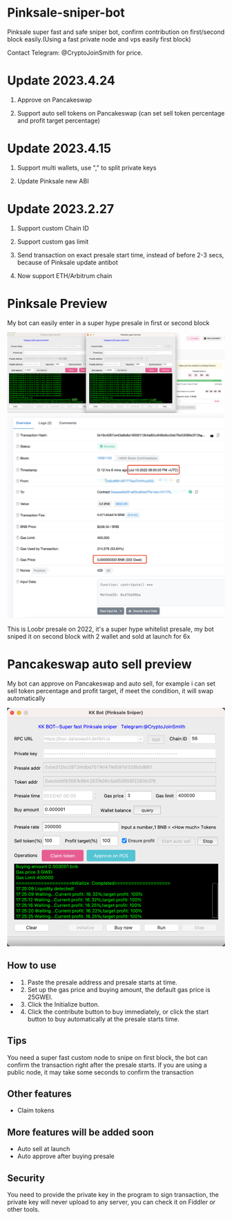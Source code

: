 # Pinksale-sniper-bot
Pinksale super fast and safe sniper bot, confirm contribution on first/second block easily.(Using a fast private node and vps easily first block)

Contact Telegram: @CryptoJoinSmith for price.


# Update 2023.4.24

1. Approve on Pancakeswap

2. Support auto sell tokens on Pancakeswap (can set sell token percentage and profit target percentage)


# Update 2023.4.15

1. Support multi wallets, use "," to split private keys

2. Update Pinksale new ABI


# Update 2023.2.27

1. Support custom Chain ID

2. Support custom gas limit

3. Send transaction on exact presale start time, instead of before 2-3 secs, because of Pinksale update antibot

4. Now support ETH/Arbitrum chain


# Pinksale Preview

My bot can easily enter in a super hype presale in first or second block

<img src="https://github.com/Crypto-KK/Pinksale-sniper-bot/blob/main/new_bot1.png" />

<img src="https://github.com/Crypto-KK/Pinksale-sniper-bot/blob/main/new_transaction1.png" />

This is Loobr presale on 2022, it's a super hype whitelist presale, my bot sniped it on second block with 2 wallet and sold at launch for 6x


# Pancakeswap auto sell preview

My bot can approve on Pancakeswap and auto sell, for example i can set sell token percentage and profit target, if meet the condition, it will swap automatically

<img src="https://github.com/Crypto-KK/Pinksale-sniper-bot/blob/main/pinksale-bot-4-24.png" />


## How to use


* 1. Paste the presale address and presale starts at time.

* 2. Set up the gas price and buying amount, the default gas price is 25GWEI.

* 3. Click the Initialize button.

* 4. Click the contribute button to buy immediately, or click the start button to buy automatically at the presale starts time.

## Tips

You need a super fast custom node to snipe on first block, the bot can confirm the transaction right after the presale starts. If you are using a public node, it may take some seconds to confirm the transaction


## Other features

* Claim tokens

## More features will be added soon

* Auto sell at launch
* Auto approve after buying presale


## Security

You need to provide the private key in the program to sign transaction, the private key will never upload to any server, you can check it on Fiddler or other tools.
